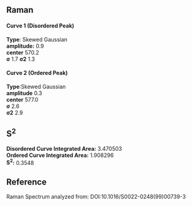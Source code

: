 ## Raman

#### Curve 1 (Disordered Peak)
**Type**: Skewed Gaussian\
**amplitude:** 0.9\
**center** 570.2\
**σ** 1.7
**σ2** 1.3


#### Curve 2 (Ordered Peak)
**Type**:Skewed Gaussian\
**amplitude** 0.3\
**center** 577.0\
**σ** 2.6\
**σ2** 2.9


## S<sup>2</sup>
**Disordered Curve Integrated Area:** 3.470503\
**Ordered Curve Integrated Area:** 1.908296\
**S<sup>2</sup>:** 0.3548












## Reference
Raman Spectrum analyzed from:
DOI:10.1016/S0022-0248(99)00739-3
